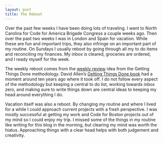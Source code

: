 ```yaml
---
layout: post
title: The Reboot
---
```

Over the past few weeks I have been doing lots of traveling. I went to North Carolina for Code for America Brigade Congress a couple weeks ago. Then over the past two weeks I was in London and Spain for vacation. While these are fun and important trips, they also infringe on an important part of my routine. On Sundays I usually reboot by going through all my to do items and reconciling my finances. My inbox is cleared, groceries are ordered, and I ready myself for the week.

The weekly reboot comes from the [weekly review](https://gettingthingsdone.com/wp-content/uploads/2014/10/Weekly_Review_Checklist.pdf) idea from the Getting Things Done methodology. David Allen’s [Getting Things Done book](https://www.amazon.com/dp/0143126563/ref=cm_sw_r_cp_tai_iSc6BbE4C1MA0) had a moment around ten years ago where it took off. I do not follow every aspect of the methodology but keeping a central to do list, working towards inbox zero, and making sure to write things down are central ideas to keeping my head around everything I do.

Vacation itself was also a reboot. By changing my routine and where I lived for a while I could approach current projects with a fresh perspective. I was mostly successful at getting my work and Code for Boston projects out of my mind so I could enjoy my trip. I missed some of the things in my routine like writing for this blog in the morning, but clearing my mind was worth the hiatus. Approaching things with a clear head helps with both judgement and creativity.
